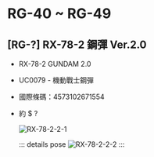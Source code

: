 # RG-40 ~ RG-49

## [RG-?] RX-78-2 鋼彈 Ver.2.0
  - RX-78-2 GUNDAM 2.0
  - UC0079 - 機動戰士鋼彈
  - 國際條碼：4573102671554
  - 約 $ ?

    ![RX-78-2-2-1](/images/assemblyModel/RG/RG-0x/RG-00-1.jpeg)

    ::: details pose
    ![RX-78-2-2-2](/images/assemblyModel/RG/RG-0x/RG-00-2.jpg)
    :::
